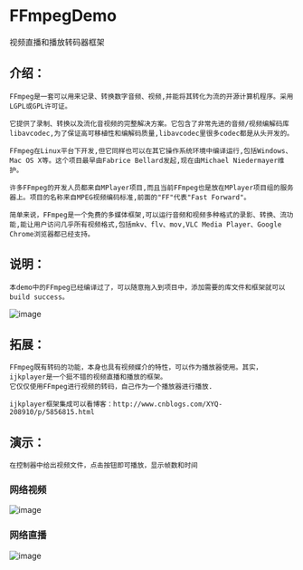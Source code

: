 # FFmpegDemo
视频直播和播放转码器框架

介绍：
-----

    FFmpeg是一套可以用来记录、转换数字音频、视频,并能将其转化为流的开源计算机程序。采用LGPL或GPL许可证。
     
    它提供了录制、转换以及流化音视频的完整解决方案。它包含了非常先进的音频/视频编解码库libavcodec,为了保证高可移植性和编解码质量,libavcodec里很多codec都是从头开发的。
      
    FFmpeg在Linux平台下开发,但它同样也可以在其它操作系统环境中编译运行,包括Windows、Mac OS X等。这个项目最早由Fabrice Bellard发起,现在由Michael Niedermayer维护。
     
    许多FFmpeg的开发人员都来自MPlayer项目,而且当前FFmpeg也是放在MPlayer项目组的服务器上。项目的名称来自MPEG视频编码标准,前面的"FF"代表"Fast Forward"。
      
    简单来说，FFmpeg是一个免费的多媒体框架,可以运行音频和视频多种格式的录影、转换、流功能,能让用户访问几乎所有视频格式,包括mkv、flv、mov,VLC Media Player、Google Chrome浏览器都已经支持。
    
说明：
-----

    本demo中的FFmpeg已经编译过了，可以随意拖入到项目中，添加需要的库文件和框架就可以build success。
![image](https://github.com/xiayuanquan/FFmpegDemo/blob/master/show.png)   


拓展：
-----

    FFmpeg既有转码的功能，本身也具有视频媒介的特性，可以作为播放器使用。其实，ijkplayer是一个挺不错的视频直播和播放的框架。
    它仅仅使用FFmpeg进行视频的转码，自己作为一个播放器进行播放.
    
    ijkplayer框架集成可以看博客：http://www.cnblogs.com/XYQ-208910/p/5856815.html
    
    
演示：
-----

    在控制器中给出视频文件，点击按钮即可播放，显示帧数和时间

### 网络视频 

![image](https://github.com/xiayuanquan/FFmpegDemo/blob/master/movie.png)   

### 网络直播 

![image](https://github.com/xiayuanquan/FFmpegDemo/blob/master/movie2.png) 
